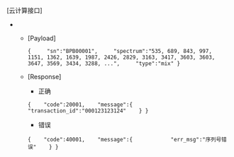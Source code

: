 [云计算接口]

- [GET]: http://cloud.lqoptics.com/collie/api/v1/calculate

  - [Payload]

    `{
    ​    "sn":"BPB00001",
    ​    "spectrum":"535, 689, 843, 997, 1151, 1362, 1639, 1987, 2426, 2829, 3163, 3417, 3603, 3603, 3647, 3569, 3434, 3288, ...",
    ​    "type":"mix"
    }`

  - [Response]

    - 正确

    `{
    ​	"code":20001,
    ​	"message":{
    ​    		"transaction_id":"000123123124"
    ​	}
    }`

    - 错误

    `{
    ​	"code":40001,
    ​	"message":{
    ​    		"err_msg":"序列号错误"
    ​	}
    }`